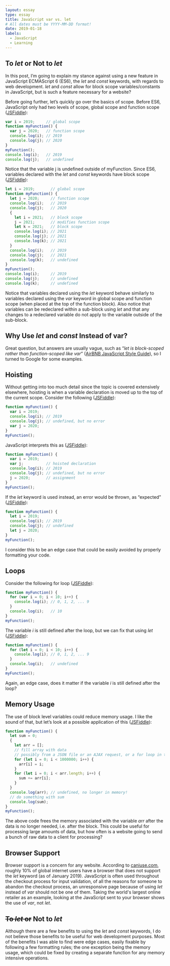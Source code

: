 ```yaml
---
layout: essay
type: essay
title: JavaScript var vs. let
# All dates must be YYYY-MM-DD format!
date: 2019-01-18
labels:
  - JavaScript
  - Learning
---
```


## To <i>let</i> or Not to <i>let</i>
In this post, I’m going to explain my stance against using a new feature in JavaScript ECMAScript 6 (ES6), the <i>let</i> and <i>const</i> keywords, with regards to web development.  <i>let</i> and <i>const</i> allow for block scope variables/constants in JavaScript, but is such a feature necessary for a website?

Before going further, let’s quickly go over the basics of scope.  Before ES6, JavaScript only had two levels of scope, global scope and function scope ([JSFiddle](http://jsfiddle.net/jmd386/v93t0rqo/)):
```javascript
var i = 2019;     // global scope
function myFunction() {
  var j = 2020;   // function scope
  console.log(i); // 2019
  console.log(j); // 2020
}
myFunction();
console.log(i);   // 2019
console.log(j);   // undefined
```
Notice that the variable j is undefined outside of myFunction.  Since ES6, variables declared with the <i>let</i> and <i>const</i> keywords have block scope ([JSFiddle](http://jsfiddle.net/jmd386/y45uc0zn/)):
```javascript
let i = 2019;       // global scope
function myFunction() {
  let j = 2020;     // function scope
  console.log(i);   // 2019
  console.log(j);   // 2020
  {
    let i = 2021;   // block scope
    j = 2021;       // modifies function scope
    let k = 2021;   // block scope
    console.log(i); // 2021
    console.log(j); // 2021
    console.log(k); // 2021
  }
  console.log(i);   // 2019
  console.log(j);   // 2021
  console.log(k);   // undefined
}
myFunction();
console.log(i);     // 2019
console.log(j);     // undefined
console.log(k);     // undefined
```
Notice that variables declared using the <i>let</i> keyword behave similarly to variables declared using the <i>var</i> keyword in global scope and function scope (when placed at the top of the function block).  Also notice that variables can be redeclared within a sub-block using <i>let</i> and that any changes to a redeclared variable do not apply to the variable outside of the sub-block.

## Why Use <i>let</i> and <i>const</i> Instead of var?
Great question, but answers are usually vague, such as “<i>let is block-scoped rather than function-scoped like var</i>” ([AirBNB JavaScript Style Guide](https://github.com/airbnb/javascript#references--disallow-var)), so I turned to Google for some examples.

## Hoisting
Without getting into too much detail since the topic is covered extensively elsewhere, hoisting is when a variable declaration is moved up to the top of the current scope.  Consider the following ([JSFiddle](http://jsfiddle.net/jmd386/2xf5v1q7/)):
```javascript
function myFunction() {
  var i = 2019;
  console.log(i); // 2019
  console.log(j); // undefined, but no error
  var j = 2020;
}
myFunction();
```
JavaScript interprets this as ([JSFiddle](http://jsfiddle.net/jmd386/v43dgc27/)):
```javascript
function myFunction() {
  var i = 2019;
  var j;          // hoisted declaration
  console.log(i); // 2019
  console.log(j); // undefined, but no error
  j = 2020;       // assignment
}
myFunction();
```
If the <i>let</i> keyword is used instead, an error would be thrown, as “expected” ([JSFiddle](http://jsfiddle.net/jmd386/bh690Les/)):
```javascript
function myFunction() {
  let i = 2019;
  console.log(i); // 2019
  console.log(j); // undefined
  let j = 2020;
}
myFunction();
```
I consider this to be an edge case that could be easily avoided by properly formatting your code.

## Loops
Consider the following for loop ([JSFiddle](http://jsfiddle.net/jmd386/zta7f2sb/)):
```javascript
function myFunction() {
  for (var i = 0; i < 10; i++) {
    console.log(i); // 0, 1, 2, ... 9
  }
  console.log(i);   // 10
}
myFunction();
```
The variable <i>i</i> is still defined after the loop, but we can fix that using <i>let</i> ([JSFiddle](http://jsfiddle.net/jmd386/94jodyaf/)):
```javascript
function myFunction() {
  for (let i = 0; i < 10; i++) {
    console.log(i); // 0, 1, 2, ... 9
  }
  console.log(i);   // undefined
}
myFunction();
```
Again, an edge case, does it matter if the variable <i>i</i> is still defined after the loop?

## Memory Usage
The use of block level variables could reduce memory usage.  I like the sound of that, but let’s look at a possible application of this ([JSFiddle](http://jsfiddle.net/jmd386/4krca03b/)):
```javascript
function myFunction() {
  let sum = 0;
  {
    let arr = [];
    // fill array with data
    // possibly from a JSON file or an AJAX request, or a for loop in this case
    for (let i = 0; i < 1000000; i++) {
      arr[i] = i;
    }
    for (let i = 0; i < arr.length; i++) {
      sum += arr[i];
    }
  }
  console.log(arr); // undefined, no longer in memory!
  // do something with sum
  console.log(sum);
}
myFunction();
```
The above code frees the memory associated with the variable <i>arr</i> after the data is no longer needed, i.e. after the block.  This could be useful for processing large amounts of data, but how often is a website going to send a bunch of raw data to a client for processing?

## Browser Support
Browser support is a concern for any website.  According to [caniuse.com](https://caniuse.com/#search=let), roughly 10% of global internet users have a browser that does not support the <i>let</i> keyword (as of January 2019).  JavaScript is often used throughout the checkout process for input validation, of all the reasons for someone to abandon the checkout process, an unresponsive page because of using <i>let</i> instead of <i>var</i> should not be one of them.  Taking the world's largest online retailer as an example, looking at the JavaScript sent to your browser shows the use of <i>var</i>, not <i>let</i>.

## <span style="text-decoration: line-through">To <i>let</i> or</span> Not to <i>let</i>
Although there are a few benefits to using the <i>let</i> and <i>const</i> keywords, I do not believe those benefits to be useful for web development purposes.  Most of the benefits I was able to find were edge cases, easily fixable by following a few formatting rules; the one exception being the memory usage, which could be fixed by creating a separate function for any memory intensive operations.



